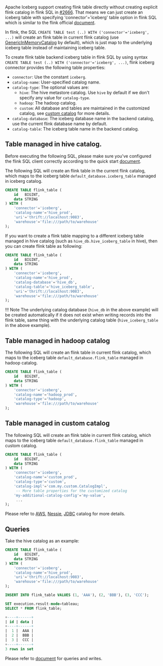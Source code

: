 <!--
 - Licensed to the Apache Software Foundation (ASF) under one or more
 - contributor license agreements.  See the NOTICE file distributed with
 - this work for additional information regarding copyright ownership.
 - The ASF licenses this file to You under the Apache License, Version 2.0
 - (the "License"); you may not use this file except in compliance with
 - the License.  You may obtain a copy of the License at
 -
 -   http://www.apache.org/licenses/LICENSE-2.0
 -
 - Unless required by applicable law or agreed to in writing, software
 - distributed under the License is distributed on an "AS IS" BASIS,
 - WITHOUT WARRANTIES OR CONDITIONS OF ANY KIND, either express or implied.
 - See the License for the specific language governing permissions and
 - limitations under the License.
 -->

Apache Iceberg support creating flink table directly without creating explicit flink catalog in flink SQL in [#2666](https://github.com/apache/iceberg/pull/2666). That means we can just create an iceberg table with specifying 'connector'='iceberg' table option in flink SQL which is similar to the flink official [document](https://nightlies.apache.org/flink/flink-docs-release-1.13/docs/connectors/table/overview/).

In flink, the SQL `CREATE TABLE test (..) WITH ('connector'='iceberg', ...)` will create an flink table in current flink catalog (use [GenericInMemoryCatalog](https://ci.apache.org/projects/flink/flink-docs-release-1.13/docs/dev/table/catalogs/#genericinmemorycatalog) by default),
which is just map to the underlying iceberg table instead of maintaining iceberg table.

To create flink table backend iceberg table in flink SQL by using syntax `CREATE TABLE test (..) WITH ('connector'='iceberg', ...)`,  flink iceberg connector provides the following table properties:

* `connector`: Use the constant `iceberg`.
* `catalog-name`: User-specified catalog name.
* `catalog-type`: The optional values are:
    * `hive`: The hive metastore catalog. Use `hive` by default if we don't specify any value for `catalog-type`. 
    * `hadoop`: The hadoop catalog.
    * `custom`: All database and tables are maintained in the customized catalog, see [custom catalog](https://iceberg.apache.org/custom-catalog/) for more details.
* `catalog-database`: The iceberg database name in the backend catalog, use the current flink database name by default.
* `catalog-table`: The iceberg table name in the backend catalog.

## Table managed in hive catalog.

Before executing the following SQL, please make sure you've configured the flink SQL client correctly according to the quick start [document](./flink.md).

The following SQL will create an flink table in the current flink catalog, which maps to the iceberg table `default_database.iceberg_table` managed in iceberg catalog.

```sql
CREATE TABLE flink_table (
    id   BIGINT,
    data STRING
) WITH (
    'connector'='iceberg',
    'catalog-name'='hive_prod',
    'uri'='thrift://localhost:9083',
    'warehouse'='file:///path/to/warehouse'
);
```

If you want to create a flink table mapping to a different iceberg table managed in hive catalog (such as `hive_db.hive_iceberg_table` in hive), then you can create flink table as following:

```sql
CREATE TABLE flink_table (
    id   BIGINT,
    data STRING
) WITH (
    'connector'='iceberg',
    'catalog-name'='hive_prod',
    'catalog-database'='hive_db',
    'catalog-table'='hive_iceberg_table',
    'uri'='thrift://localhost:9083',
    'warehouse'='file:///path/to/warehouse'
);
```

!!! Note
    The underlying catalog database (`hive_db` in the above example) will be created automatically if it does not exist when writing records into the flink table, same thing with the underlying catalog table (`hive_iceberg_table` in the above example).

## Table managed in hadoop catalog

The following SQL will create an flink table in current flink catalog, which maps to the iceberg table `default_database.flink_table` managed in hadoop catalog.

```sql
CREATE TABLE flink_table (
    id   BIGINT,
    data STRING
) WITH (
    'connector'='iceberg',
    'catalog-name'='hadoop_prod',
    'catalog-type'='hadoop',
    'warehouse'='file:///path/to/warehouse'
);
```

## Table managed in custom catalog

The following SQL will create an flink table in current flink catalog, which maps to the iceberg table `default_database.flink_table` managed in custom catalog.

```sql
CREATE TABLE flink_table (
    id   BIGINT,
    data STRING
) WITH (
    'connector'='iceberg',
    'catalog-name'='custom_prod',
    'catalog-type'='custom',
    'catalog-impl'='com.my.custom.CatalogImpl',
     -- More table properties for the customized catalog
    'my-additional-catalog-config'='my-value',
     ...
);
```

Please refer to [AWS](./aws.md#catalogs), [Nessie](./nessie.md), [JDBC](./jdbc.md) catalog for more details.

## Queries

Take the hive catalog as an example:

```sql
CREATE TABLE flink_table (
    id   BIGINT,
    data STRING
) WITH (
    'connector'='iceberg',
    'catalog-name'='hive_prod',
    'uri'='thrift://localhost:9083',
    'warehouse'='file:///path/to/warehouse'
);

INSERT INTO flink_table VALUES (1, 'AAA'), (2, 'BBB'), (3, 'CCC');

SET execution.result-mode=tableau;
SELECT * FROM flink_table;

+----+------+
| id | data |
+----+------+
|  1 |  AAA |
|  2 |  BBB |
|  3 |  CCC |
+----+------+
3 rows in set
```

Please refer to [document](./flink.md) for queries and writes.